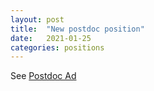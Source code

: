 ```yaml
---
layout: post
title:  "New postdoc position"
date:   2021-01-25
categories: positions
---
```


See [Postdoc Ad][postdoc-ad]

[postdoc-ad]: https://puwebp.princeton.edu/AcadHire/apply/application.xhtml?listingId=19081
